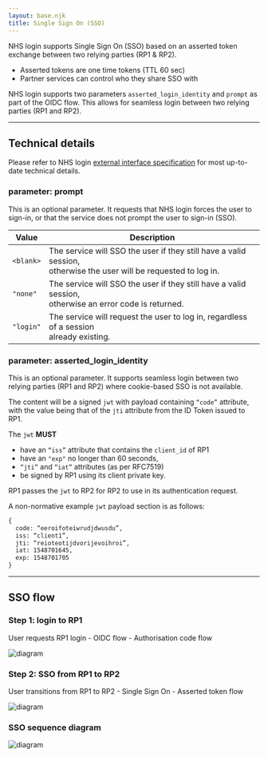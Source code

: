 ```yaml
---
layout: base.njk
title: Single Sign On (SSO)
---
```


NHS login supports Single Sign On (SSO) based on an asserted token exchange between two relying parties (RP1 & RP2).
- Asserted tokens are one time tokens (TTL 60 sec)
- Partner services can control who they share SSO with

NHS login supports two parameters `asserted_login_identity` and `prompt` as part of the OIDC flow. This allows for seamless login between two relying parties (RP1 and RP2).

---

## Technical details

Please refer to NHS login [external interface specification](https://nhsconnect.github.io/nhslogin/interface-spec-doc/) for most up-to-date technical details.

### parameter: prompt

This is an optional parameter. It requests that NHS login forces the user to sign-in, or that the service does not prompt the user to sign-in (SSO).
 
| **Value** | **Description**                               |
| -------------|---------------------------------------------- |        
| `<blank>`    | The service will SSO the user if they still have a valid session, <br> otherwise the user will be requested to log in. |
| `"none"`     | The service will SSO the user if they still have a valid session, <br> otherwise an error code is returned. |
| `"login"`    | The service will request the user to log in, regardless of a session <br> already existing. |

### parameter: asserted_login_identity

This is an optional parameter. It supports seamless login between two relying parties (RP1 and RP2) where cookie-based SSO is not available. 

The content will be a signed `jwt` with payload containing `“code”` attribute, with the value being that of the `jti` attribute from the ID Token issued to RP1. 

The `jwt` **MUST** 
- have an `“iss”` attribute that contains the `client_id` of RP1
- have an `"exp"` no longer than 60 seconds, 
- `“jti”` and `“iat”` attributes (as per RFC7519) 
- be signed by RP1 using its client private key. 

RP1 passes the `jwt` to RP2 for RP2 to use in its authentication request.

A non-normative example `jwt` payload section is as follows:

``` html
{
  code: “eeroifoteiwrudjdwusdu”,
  iss: “client1”,
  jti: “reioteotijdvorijevoihroi”,
  iat: 1548701645,
  exp: 1548701705
}
```

---

## SSO flow

### Step 1: login to RP1

User requests RP1 login - OIDC flow - Authorisation code flow

![diagram](https://github.com/nhsconnect/nhslogin/raw/files-into-markdown/src/images/Step1_smaller.png "Step 1: login to RP1 diagram")

### Step 2: SSO from RP1 to RP2

User transitions from RP1 to RP2 - Single Sign On - Asserted token flow

![diagram](https://github.com/nhsconnect/nhslogin/raw/files-into-markdown/src/images/Step2_smaller.png "Step 2: SSO from RP1 to RP2 diagram")

### SSO sequence diagram

![diagram](https://github.com/nhsconnect/nhslogin/raw/files-into-markdown/src/images/SequenceDiagram_smaller.png "SSO sequence diagram")